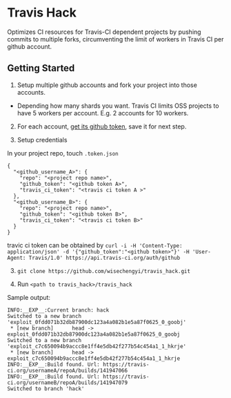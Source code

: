 # Travis Hack
Optimizes CI resources for Travis-CI dependent projects by pushing commits to multiple forks, circumventing the limit of workers in Travis CI per github account.

## Getting Started

1. Setup multiple github accounts and fork your project into those accounts.

  * Depending how many shards you want. Travis CI limits OSS projects to have 5 workers per account. E.g. 2 accounts for 10 workers.

2. For each account, [get its github token](https://help.github.com/articles/creating-an-access-token-for-command-line-use/), save it for next step. 
  
3. Setup credentials

  In your project repo, touch `.token.json`
  ```
  {
    "<github_username_A>": {
      "repo": "<project repo name>",
      "github_token": "<github token A>",
      "travis_ci_token": "<travis ci token A >"
    },
    "<github_username_B>": {
      "repo": "<project repo name>",
      "github_token": "<github token B>",
      "travis_ci_token": "<travis ci token B>"
    }
  }
  ```
  travic ci token can be obtained by 
  `curl -i -H 'Content-Type: application/json' -d '{"github_token":"<github token>"}' -H 'User-Agent: Travis/1.0' https://api.travis-ci.org/auth/github`

3. `git clone https://github.com/wisechengyi/travis_hack.git`

4. Run `<path to travis_hack>/travis_hack`

  Sample output:
  ```
  INFO:__EXP__:Current branch: hack
  Switched to a new branch 'exploit_0fdd071b32db87900dc123a4a082b1e5a87f0625_0_goobj'
   * [new branch]      head -> exploit_0fdd071b32db87900dc123a4a082b1e5a87f0625_0_goobj
  Switched to a new branch 'exploit_c7c650094b9accc8e1ff4e5db42f277b54c454a1_1_hkrje'
   * [new branch]      head -> exploit_c7c650094b9accc8e1ff4e5db42f277b54c454a1_1_hkrje
  INFO:__EXP__:Build found. Url: https://travis-ci.org/usernameA/repoA/builds/141947066
  INFO:__EXP__:Build found. Url: https://travis-ci.org/usernameB/repoA/builds/141947079
  Switched to branch 'hack'
  ```
